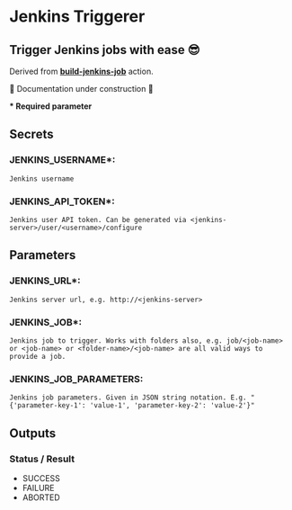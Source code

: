 # Jenkins Triggerer
## Trigger Jenkins jobs with ease 😎

Derived from [**build-jenkins-job**](https://github.com/GoldenspearLLC/build-jenkins-job) action.

🚧 Documentation under construction 🚧

**\* Required parameter**

## Secrets
### JENKINS_USERNAME*:
    Jenkins username
### JENKINS_API_TOKEN*:
    Jenkins user API token. Can be generated via <jenkins-server>/user/<username>/configure

## Parameters
### JENKINS_URL*:
    Jenkins server url, e.g. http://<jenkins-server>
### JENKINS_JOB*:
    Jenkins job to trigger. Works with folders also, e.g. job/<job-name> or <job-name> or <folder-name>/<job-name> are all valid ways to provide a job.
### JENKINS_JOB_PARAMETERS:
    Jenkins job parameters. Given in JSON string notation. E.g. "{'parameter-key-1': 'value-1', 'parameter-key-2': 'value-2'}"
    
## Outputs
### Status / Result
* SUCCESS
* FAILURE
* ABORTED